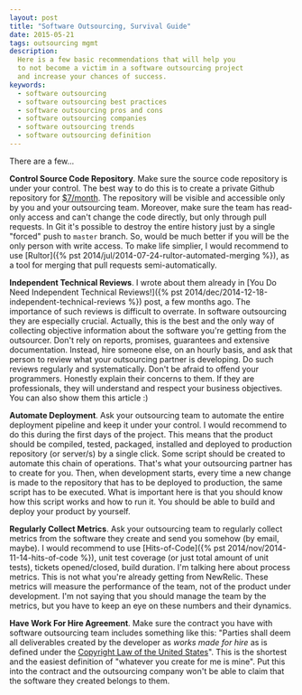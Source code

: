 ```yaml
---
layout: post
title: "Software Outsourcing, Survival Guide"
date: 2015-05-21
tags: outsourcing mgmt
description:
  Here is a few basic recommendations that will help you
  to not become a victim in a software outsourcing project
  and increase your chances of success.
keywords:
  - software outsourcing
  - software outsourcing best practices
  - software outsourcing pros and cons
  - software outsourcing companies
  - software outsourcing trends
  - software outsourcing definition
---
```


There are a few...

<!--more-->

**Control Source Code Repository**.
Make sure the source code repository is under your control. The best
way to do this is to create a private Github repository for
[$7/month](https://github.com/pricing). The repository will be visible and
accessible only by you and your outsourcing team. Moreover, make sure
the team has read-only access and can't change the code directly, but only
through pull requests. In Git it's possible to destroy the entire history
just by a single "forced" push to `master` branch. So, would be much better
if you will be the only person with write access. To make life simplier,
I would recommend to use [Rultor]({% pst 2014/jul/2014-07-24-rultor-automated-merging %}),
as a tool for merging that pull requests semi-automatically.

**Independent Technical Reviews**.
I wrote about them already in
[You Do Need Independent Technical Reviews!]({% pst 2014/dec/2014-12-18-independent-technical-reviews %})
post, a few months ago. The importance of such reviews is difficult
to overrate. In software outsourcing they are especially crucial.
Actually, this is the best and the only way of collecting
objective information about the software you're getting from the outsourcer.
Don't rely on reports, promises, guarantees and extensive documentation.
Instead, hire someone else, on an hourly basis, and ask that person
to review what your outsourcing partner is developing. Do such reviews
regularly and systematically. Don't be afraid to offend your programmers.
Honestly explain their concerns to them. If they are professionals, they
will understand and respect your business objectives.
You can also show them this article :)

**Automate Deployment**.
Ask your outsourcing team to automate the entire deployment pipeline and
keep it under your control. I would recommend to do this during the first
days of the project. This means that the product should be compiled, tested,
packaged, installed and deployed to production repository (or server/s) by
a single click. Some script should be created to automate this chain
of operations. That's what your outsourcing partner has to create for you.
Then, when development starts, every time a new change is made to the
repository that has to be deployed to production, the same script has
to be executed. What is important here is that you should know how
this script works and how to run it. You should be able to build and deploy your
product by yourself.

**Regularly Collect Metrics**.
Ask your outsourcing team to regularly collect metrics from the software
they create and send you somehow (by email, maybe). I would recommend to use
[Hits-of-Code]({% pst 2014/nov/2014-11-14-hits-of-code %}),
unit test coverage (or just total amount of unit tests), tickets opened/closed,
build duration. I'm talking here about process metrics. This is not what
you're already getting from NewRelic. These metrics will measure the
performance of the team, not of the product under development. I'm not saying
that you should manage the team by the metrics, but you have to keep
an eye on these numbers and their dynamics.

**Have Work For Hire Agreement**.
Make sure the contract you have with software outsourcing team
includes something like this: "Parties shall deem all deliverables created by
the developer as _works made for hire_ as is defined under the
[Copyright Law of the United States](http://www.copyright.gov/title17/)".
This is the shortest and the easiest definition of "whatever you create
for me is mine". Put this into the contract and the outsourcing company
won't be able to claim that the software they created belongs to them.
